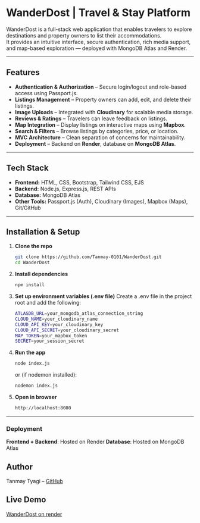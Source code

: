 # WanderDost | Travel & Stay Platform

WanderDost is a full-stack web application that enables travelers to explore destinations and property owners to list their accommodations.  
It provides an intuitive interface, secure authentication, rich media support, and map-based exploration — deployed with MongoDB Atlas and Render.

---

## Features

- **Authentication & Authorization** – Secure login/logout and role-based access using Passport.js.  
- **Listings Management** – Property owners can add, edit, and delete their listings.  
- **Image Uploads** – Integrated with **Cloudinary** for scalable media storage.  
- **Reviews & Ratings** – Travelers can leave feedback on listings.  
- **Map Integration** – Display listings on interactive maps using **Mapbox**.  
- **Search & Filters** – Browse listings by categories, price, or location.  
- **MVC Architecture** – Clean separation of concerns for maintainability.  
- **Deployment** – Backend on **Render**, database on **MongoDB Atlas**.

---

## Tech Stack

- **Frontend:** HTML, CSS, Bootstrap, Tailwind CSS, EJS  
- **Backend:** Node.js, Express.js, REST APIs  
- **Database:** MongoDB Atlas  
- **Other Tools:** Passport.js (Auth), Cloudinary (Images), Mapbox (Maps), Git/GitHub  

---

## Installation & Setup

1. **Clone the repo**
   ```bash
   git clone https://github.com/Tanmay-0101/WanderDost.git
   cd WanderDost
   ```
2. **Install dependencies**
   ```bash
   npm install
   ```
3. **Set up environment variables (.env file)**
   Create a .env file in the project root and add the following:
   ```bash
   ATLASDB_URL=your_mongodb_atlas_connection_string
   CLOUD_NAME=your_cloudinary_name
   CLOUD_API_KEY=your_cloudinary_key
   CLOUD_API_SECRET=your_cloudinary_secret
   MAP_TOKEN=your_mapbox_token
   SECRET=your_session_secret
   ```
4. **Run the app**
   ```bash
   node index.js
   ```
   or (if nodemon installed):
   ```bash
   nodemon index.js
   ```
5. **Open in browser**
   ```bash
   http://localhost:8080
   ```

---

### Deployment
**Frontend + Backend**: Hosted on Render
**Database**: Hosted on MongoDB Atlas

## Author
Tanmay Tyagi – [GitHub](https://github.com/Tanmay-0101)

## Live Demo
[WanderDost on render](https://wanderdost.onrender.com/listings)
